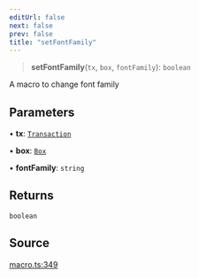 ```yaml
---
editUrl: false
next: false
prev: false
title: "setFontFamily"
---
```


> **setFontFamily**(`tx`, `box`, `fontFamily`): `boolean`

A macro to change font family

## Parameters

• **tx**: [`Transaction`](/api-core/classes/transaction/)

• **box**: [`Box`](/api-core/classes/box/)

• **fontFamily**: `string`

## Returns

`boolean`

## Source

[macro.ts:349](https://github.com/dakhetov/dgmjs/blob/main/packages/core/src/macro.ts#L349)
